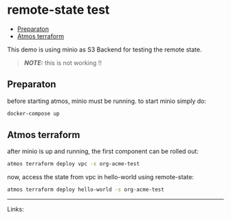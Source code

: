 # remote-state test

<!-- vim-markdown-toc Marked -->

* [Preparaton](#preparaton)
* [Atmos terraform](#atmos-terraform)

<!-- vim-markdown-toc -->

This demo is using minio as S3 Backend for testing the remote state.

> **_NOTE:_**  this is not working !!

## Preparaton

before starting atmos, minio must be running. to start minio simply do:

```sh
docker-compose up
```

## Atmos terraform

after minio is up and running, the first component can be rolled out:

```sh
atmos terraform deploy vpc -s org-acme-test
```

now, access the state from vpc in hello-world using remote-state:

```sh
atmos terraform deploy hello-world -s org-acme-test
```

---

Links:

<!-- vim: set fenc=utf-8 spell spl=en: -->
